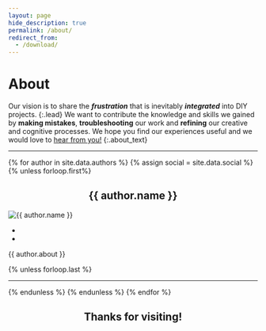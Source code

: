 ```yaml
---
layout: page
hide_description: true
permalink: /about/
redirect_from:
  - /download/
---
```


# About

Our vision is to share the __*frustration*__ that is inevitably __*integrated*__ into DIY projects.
{:.lead}
We want to contribute the knowledge and skills we gained by __making mistakes__, __troubleshooting__ our work and 
__refining__ our creative and cognitive processes.
We hope you find our experiences useful and we would love to [hear from you!][mail]
{:.about_text}

[mail]: mailto:integratedfrustration@gmail.com

<hr>

{% for author in site.data.authors %}
{% assign social = site.data.social %}
{% unless forloop.first%}
<h2 align="center"> {{ author.name }} </h2>

<div class="wrapper">
<div class="about">
<img src="{{ author.picture.path | relative_url }}" alt="{{ author.name }}" class="about_img">

<div class="sidebar-social">
<ul> 
<li> <a href="{{ author.email | prepend: social.email.prepend }}" title="{{ social.email.name }}" class="no-mark-external">
<span class="{{ social.email.icon }}"></span></a></li>
<li> <a href="{{ author.linkedin | prepend: social.linkedin.prepend }}" title="{{ social.linkedin.name }}" class="no-mark-external">
<span class="{{ social.linkedin.icon }}"></span></a></li>
</ul>
</div>

</div>

<div>
<p class="about_text">
{{ author.about }}
</p>
</div>

</div>


{% unless forloop.last %}
<hr style="clear:both">


{% endunless %}
{% endunless %}
{% endfor %}

<h2 align="center" style="clear:both"> Thanks for visiting! </h2>